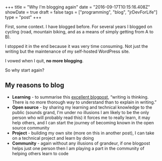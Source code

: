 +++
title = "Why I'm blogging again"
date = "2016-09-17T10:15:16.408Z"
showDate = true
draft = false
tags = ["programming", "blog", "jrDevForLife"]
type = "post"
+++

First, some context. I have blogged before. For several years I blogged on cycling (road, mountain biking, and as a means of simply getting from A to B).

I stopped it in the end because it was very time consuming. Not just the writing but the maintenance of my self-hosted WordPress site.

I vowed when I quit, **no more blogging**.

So why start again?

## My reasons to blog

* **Learning** - to summarise this [excellent blogpost](https://emptysqua.re/blog/write-an-excellent-programming-blog/), “writing is thinking. There is no more thorough way to understand than to explain in writing.”
* **Open source** - by sharing my learning and technical knowledge to the public (sounds grand, I'm under no illusions I am likely to be the only person who will probably read this) it forces me to really learn, it may help others, and I can start the journey of becoming known in the open source community
* **Project** - building my own site (more on this in another post), I can take on a technical project and learn by doing
* **Community** - again without any illusions of grandeur, if one blogpost helps just one person then I am playing a part in the community of helping others learn to code
